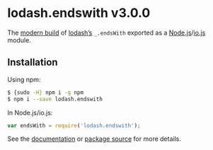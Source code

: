 # lodash.endswith v3.0.0

The [modern build](https://github.com/lodash/lodash/wiki/Build-Differences) of [lodash’s](https://lodash.com/) `_.endsWith` exported as a [Node.js](http://nodejs.org/)/[io.js](https://iojs.org/) module.

## Installation

Using npm:

```bash
$ {sudo -H} npm i -g npm
$ npm i --save lodash.endswith
```

In Node.js/io.js:

```js
var endsWith = require('lodash.endswith');
```

See the [documentation](https://lodash.com/docs#endsWith) or [package source](https://github.com/lodash/lodash/blob/3.0.0-npm-packages/lodash.endswith) for more details.
